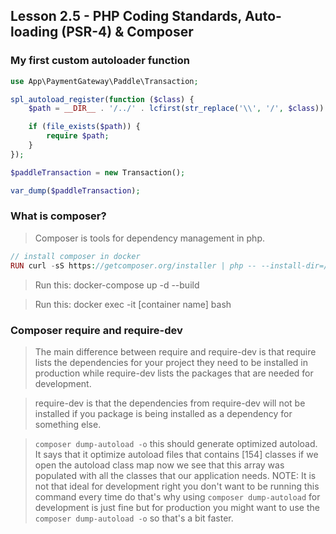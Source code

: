 ## Lesson 2.5 - PHP Coding Standards, Auto-loading (PSR-4) & Composer

### My first custom autoloader function 

```php
use App\PaymentGateway\Paddle\Transaction;

spl_autoload_register(function ($class) {
    $path = __DIR__ . '/../' . lcfirst(str_replace('\\', '/', $class)) . '.php';

    if (file_exists($path)) {
        require $path;
    }
});

$paddleTransaction = new Transaction();

var_dump($paddleTransaction);
```

### What is composer?

> Composer is tools for dependency management in php.

```php
// install composer in docker
RUN curl -sS https://getcomposer.org/installer | php -- --install-dir=/usr/local/bin --filename=composer
```

> Run this: docker-compose up -d --build

> Run this: docker exec -it [container name] bash

### Composer require and require-dev

> The main difference between require and require-dev is that require lists the dependencies
> for your project they need to be installed in production while require-dev lists the packages
> that are needed for development.

> require-dev is that the dependencies from require-dev will not be installed if you package
> is being installed as a dependency for something else.

> `composer dump-autoload -o` this should generate optimized autoload. It says that it
> optimize autoload files that contains [154] classes if we open the autoload class map
> now we see that this array was populated with all the classes that our application
> needs. NOTE: It is not that ideal for development right you don't want to be running
> this command every time do that's why using `composer dump-autoload` for development is
> just fine but for production you might want to use the `composer dump-autoload -o` so that's
> a bit faster.